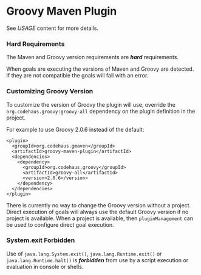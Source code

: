 <!--

    Copyright (c) 2007-2013, the original author or authors.

    This program is licensed to you under the Apache License Version 2.0,
    and you may not use this file except in compliance with the Apache License Version 2.0.
    You may obtain a copy of the Apache License Version 2.0 at http://www.apache.org/licenses/LICENSE-2.0.

    Unless required by applicable law or agreed to in writing,
    software distributed under the Apache License Version 2.0 is distributed on an
    "AS IS" BASIS, WITHOUT WARRANTIES OR CONDITIONS OF ANY KIND, either express or implied.
    See the Apache License Version 2.0 for the specific language governing permissions and limitations there under.

-->
# Groovy Maven Plugin

See _USAGE_ content for more details.

### Hard Requirements

The Maven and Groovy version requirements are ***hard*** requirements.

When goals are executing the versions of Maven and Groovy are detected.
If they are not compatible the goals will fail with an error.

### Customizing Groovy Version

To customize the version of Groovy the plugin will use, override the `org.codehaus.groovy:groovy-all` dependency
on the plugin definition in the project.

For example to use Groovy 2.0.6 instead of the default:

    <plugin>
      <groupId>org.codehaus.gmaven</groupId>
      <artifactId>groovy-maven-plugin</artifactId>
      <dependencies>
        <dependency>
          <groupId>org.codehaus.groovy</groupId>
          <artifactId>groovy-all</artifactId>
          <version>2.0.6</version>
        </dependency>
      </dependencies>
    </plugin>

There is currently no way to change the Groovy version without a project.
Direct execution of goals will always use the default Groovy version if no project is available.  When a project
is available, then `pluginManagement` can be used to configure direct goal execution.

### System.exit Forbidden

Use of `java.lang.System.exit()`, `java.lang.Runtime.exit()` or `java.lang.Runtime.halt()` is ***forbidden***
from use by a script execution or evaluation in console or shells.
